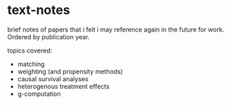 # text-notes

brief notes of papers that i felt i may reference again in the future for work. Ordered by publication year. 

topics covered:
- matching
- weighting (and propensity methods)
- causal survival analyses
- heterogenous treatment effects
- g-computation
